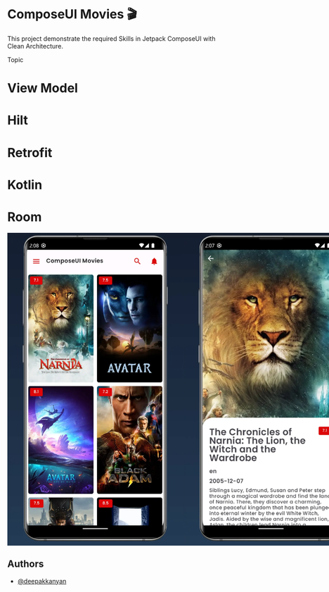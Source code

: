 
# ComposeUI Movies   🎬

This project demonstrate the required Skills in Jetpack ComposeUI with Clean Architecture.

Topic
# View Model
# Hilt
# Retrofit
# Kotlin
# Room

<div class="list">
 <style>
  .list{display:flex}
  </style>
<img src="https://github.com/deepakkanyan/ComposeUI/blob/main/screenshots/List.webp" width="400" height="auto" >
<img src="https://github.com/deepakkanyan/ComposeUI/blob/main/screenshots/details.webp" width="400" height="auto">
</div>

## Authors

- [@deepakkanyan](https://github.com/deepakkanyan/ComposeUI)


